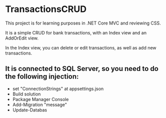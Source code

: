 # TransactionsCRUD

This project is for learning purposes in .NET Core MVC and reviewing CSS.

It is a simple CRUD for bank transactions, with an Index view and an AddOrEdit view.

In the Index view, you can delete or edit transactions, as well as add new transactions.

## It is connected to SQL Server, so you need to do the following injection:

* set "ConnectionStrings" at appsettings.json
* Build solution
* Package Manager Console
* Add-Migration "message"
* Update-Databas
